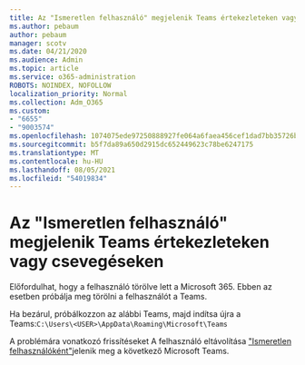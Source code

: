 ```yaml
---
title: Az "Ismeretlen felhasználó" megjelenik Teams értekezleteken vagy csevegéseken
ms.author: pebaum
author: pebaum
manager: scotv
ms.date: 04/21/2020
ms.audience: Admin
ms.topic: article
ms.service: o365-administration
ROBOTS: NOINDEX, NOFOLLOW
localization_priority: Normal
ms.collection: Adm_O365
ms.custom:
- "6655"
- "9003574"
ms.openlocfilehash: 1074075ede97250888927fe064a6faea456cef1dad7bb35726b2874032ba86b1
ms.sourcegitcommit: b5f7da89a650d2915dc652449623c78be6247175
ms.translationtype: MT
ms.contentlocale: hu-HU
ms.lasthandoff: 08/05/2021
ms.locfileid: "54019834"
---
```

# <a name="unknown-user-appears-in-teams-meetings-or-chats"></a>Az "Ismeretlen felhasználó" megjelenik Teams értekezleteken vagy csevegéseken

Előfordulhat, hogy a felhasználó törölve lett a Microsoft 365. Ebben az esetben próbálja meg törölni a felhasználót a Teams.  

Ha bezárul, próbálkozzon az alábbi Teams, majd indítsa újra a Teams:`C:\Users\<USER>\AppData\Roaming\Microsoft\Teams`

A problémára vonatkozó frissítéseket A felhasználó eltávolítása ["Ismeretlen felhasználóként"](https://docs.microsoft.com/MicrosoftTeams/troubleshoot/known-issues/removed-user-appears-as-unknown)jelenik meg a következő Microsoft Teams.
